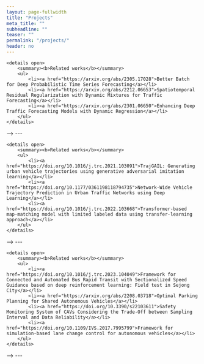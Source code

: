 ```yaml
---
layout: page-fullwidth
title: "Projects"
meta_title: ""
subheadline: ""
teaser: ""
permalink: "/projects/"
header: no
---
```


<!-- <div style="float: left; margin-right: 20px; min-height: 400px; width: 400px; height: 300px;">
<img src="/images/research/prj1.png" alt="Project 1 image" style="float: left; margin-right: 20px; width: 400px; height: 300px;">
</div>
<div style="clear: right;">
    <h4>Probabilistic Approach for better training spatiotemporal data and multivariate time-series data.</h4>
    <p>
        In this project, we focus on developing new methods for better training spatiotemporal data and multivariate time-series data by using a probabilistic approach. Especially, we are tackling conventional MSE/MAE-based training methods which are not suitable for spatiotemporal data and multivariate time-series data where we can find strong spatial (variable-wise) and temporal correlation.
    </p>
    <!-- [Read More](/research/project1/) -->
    <details open>
        <summary><b>Related works</b></summary>
        <ul>
            <li><a href="https://arxiv.org/abs/2305.17028">Better Batch for Deep Probabilistic Time Series Forecasting</a></li>
            <li><a href="https://arxiv.org/abs/2212.06653">Spatiotemporal Residual Regularization with Dynamic Mixtures for Traffic Forecasting</a></li>
            <li><a href="https://arxiv.org/abs/2301.06650">Enhancing Deep Traffic Forecasting Models with Dynamic Regression</a></li>
        </ul>
    </details>
</div> -->
--- 

<!-- <div style="float: right; margin-left: 20px; min-height: 500px; width: 400px; height: 300px;">
<img src="/images/research/prj2.png" alt="Project 1 image" >
</div>
<div style="clear: left;">
    <h4>Urban Mobility Data Analytics with AI and Machine Learning</h4>
    <p>
The availability of extensive urban mobility data collected from diverse mobility sensors, such as GPS, WiFi, and smart cards, presents remarkable prospects for comprehending and enhancing urban mobility. This project develops artificial intelligence and machine learning models capable of complex spatiotemporal mobility patterns from large-scale urban mobility data. These models aim to analyze, forecast, and simulate the movement of individuals and vehicles, enabling more intelligent traffic management and improved mobility services. These models can be employed in diverse applications, including predicting traffic flow across an entire city, anticipating turning movements at intersections, and offering personalized route recommendations.
    </p>
    <!-- [Read More](/research/project1/) -->
    <details open>
        <summary><b>Related works</b></summary>
        <ul>
            <li><a href="https://doi.org/10.1016/j.trc.2021.103091">TrajGAIL: Generating urban vehicle trajectories using generative adversarial imitation learning</a></li>
            <li><a href="https://doi.org/10.1177/0361198118794735">Network-Wide Vehicle Trajectory Prediction in Urban Traffic Networks using Deep Learning</a></li>
            <li><a href="https://doi.org/10.1016/j.trc.2022.103668">Transformer-based map-matching model with limited labeled data using transfer-learning approach</a></li>
        </ul>
    </details>
</div> -->
--- 


<!--<div style="float: left; margin-right: 20px; min-height: 500px; width: 400px; height: 300px;">
<img src="/images/research/prj3.png" alt="Project 1 image" style="float: left; margin-right: 20px; width: 400px; height: 300px;">
</div>
<div style="clear: right;">
    <h4>Analyzing the Impact of Autonomous Vehicles and Connected Environments</h4>
    <p>
        In this project, we focus on analyzing the impact of autonomous vehicles and connected environments on transportation system. We examine these new technologies from various perspectives. Also, we are developing new methodologies to control and operate these new systems on the real world. 
    </p>
    <!-- [Read More](/research/project1/) -->
    <details open>
        <summary><b>Related works</b></summary>
        <ul>
            <li><a href="https://doi.org/10.1016/j.trc.2023.104049">Framework for Connected and Automated Bus Rapid Transit with Sectionalized Speed Guidance based on deep reinforcement learning: Field test in Sejong City</a></li>
            <li><a href="https://arxiv.org/abs/2208.03718">Optimal Parking Planning for Shared Autonomous Vehicles</a></li>
            <li><a href="https://doi.org/10.3390/s22103611">Safety Monitoring System of CAVs Considering the Trade-Off between Sampling Interval and Data Reliability</a></li>
            <li><a href="https://doi.org/10.1109/IVS.2017.7995799">Framework for simulation-based lane change control for autonomous vehicles</a></li>
        </ul>
    </details>
</div> -->
--- 
